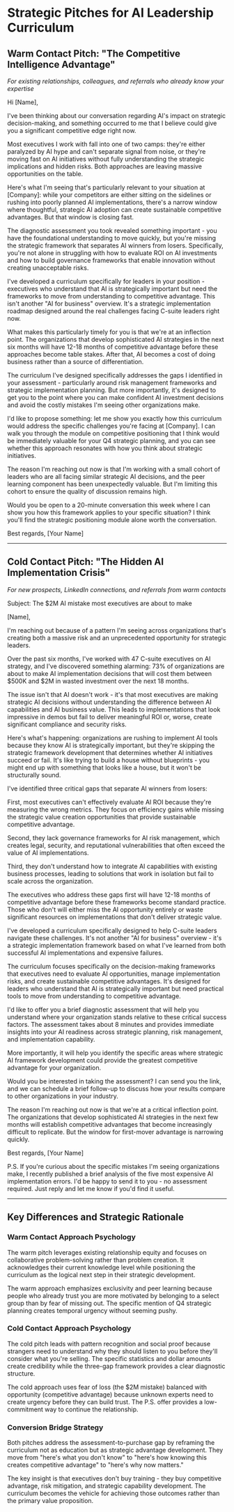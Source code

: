 # Strategic Pitches for AI Leadership Curriculum

## Warm Contact Pitch: "The Competitive Intelligence Advantage"

*For existing relationships, colleagues, and referrals who already know your expertise*

Hi [Name],

I've been thinking about our conversation regarding AI's impact on strategic decision-making, and something occurred to me that I believe could give you a significant competitive edge right now.

Most executives I work with fall into one of two camps: they're either paralyzed by AI hype and can't separate signal from noise, or they're moving fast on AI initiatives without fully understanding the strategic implications and hidden risks. Both approaches are leaving massive opportunities on the table.

Here's what I'm seeing that's particularly relevant to your situation at [Company]: while your competitors are either sitting on the sidelines or rushing into poorly planned AI implementations, there's a narrow window where thoughtful, strategic AI adoption can create sustainable competitive advantages. But that window is closing fast.

The diagnostic assessment you took revealed something important - you have the foundational understanding to move quickly, but you're missing the strategic framework that separates AI winners from losers. Specifically, you're not alone in struggling with how to evaluate ROI on AI investments and how to build governance frameworks that enable innovation without creating unacceptable risks.

I've developed a curriculum specifically for leaders in your position - executives who understand that AI is strategically important but need the frameworks to move from understanding to competitive advantage. This isn't another "AI for business" overview. It's a strategic implementation roadmap designed around the real challenges facing C-suite leaders right now.

What makes this particularly timely for you is that we're at an inflection point. The organizations that develop sophisticated AI strategies in the next six months will have 12-18 months of competitive advantage before these approaches become table stakes. After that, AI becomes a cost of doing business rather than a source of differentiation.

The curriculum I've designed specifically addresses the gaps I identified in your assessment - particularly around risk management frameworks and strategic implementation planning. But more importantly, it's designed to get you to the point where you can make confident AI investment decisions and avoid the costly mistakes I'm seeing other organizations make.

I'd like to propose something: let me show you exactly how this curriculum would address the specific challenges you're facing at [Company]. I can walk you through the module on competitive positioning that I think would be immediately valuable for your Q4 strategic planning, and you can see whether this approach resonates with how you think about strategic initiatives.

The reason I'm reaching out now is that I'm working with a small cohort of leaders who are all facing similar strategic AI decisions, and the peer learning component has been unexpectedly valuable. But I'm limiting this cohort to ensure the quality of discussion remains high.

Would you be open to a 20-minute conversation this week where I can show you how this framework applies to your specific situation? I think you'll find the strategic positioning module alone worth the conversation.

Best regards,
[Your Name]

---

## Cold Contact Pitch: "The Hidden AI Implementation Crisis"

*For new prospects, LinkedIn connections, and referrals from warm contacts*

Subject: The $2M AI mistake most executives are about to make

[Name],

I'm reaching out because of a pattern I'm seeing across organizations that's creating both a massive risk and an unprecedented opportunity for strategic leaders.

Over the past six months, I've worked with 47 C-suite executives on AI strategy, and I've discovered something alarming: 73% of organizations are about to make AI implementation decisions that will cost them between $500K and $2M in wasted investment over the next 18 months.

The issue isn't that AI doesn't work - it's that most executives are making strategic AI decisions without understanding the difference between AI capabilities and AI business value. This leads to implementations that look impressive in demos but fail to deliver meaningful ROI or, worse, create significant compliance and security risks.

Here's what's happening: organizations are rushing to implement AI tools because they know AI is strategically important, but they're skipping the strategic framework development that determines whether AI initiatives succeed or fail. It's like trying to build a house without blueprints - you might end up with something that looks like a house, but it won't be structurally sound.

I've identified three critical gaps that separate AI winners from losers:

First, most executives can't effectively evaluate AI ROI because they're measuring the wrong metrics. They focus on efficiency gains while missing the strategic value creation opportunities that provide sustainable competitive advantage.

Second, they lack governance frameworks for AI risk management, which creates legal, security, and reputational vulnerabilities that often exceed the value of AI implementations.

Third, they don't understand how to integrate AI capabilities with existing business processes, leading to solutions that work in isolation but fail to scale across the organization.

The executives who address these gaps first will have 12-18 months of competitive advantage before these frameworks become standard practice. Those who don't will either miss the AI opportunity entirely or waste significant resources on implementations that don't deliver strategic value.

I've developed a curriculum specifically designed to help C-suite leaders navigate these challenges. It's not another "AI for business" overview - it's a strategic implementation framework based on what I've learned from both successful AI implementations and expensive failures.

The curriculum focuses specifically on the decision-making frameworks that executives need to evaluate AI opportunities, manage implementation risks, and create sustainable competitive advantages. It's designed for leaders who understand that AI is strategically important but need practical tools to move from understanding to competitive advantage.

I'd like to offer you a brief diagnostic assessment that will help you understand where your organization stands relative to these critical success factors. The assessment takes about 8 minutes and provides immediate insights into your AI readiness across strategic planning, risk management, and implementation capability.

More importantly, it will help you identify the specific areas where strategic AI framework development could provide the greatest competitive advantage for your organization.

Would you be interested in taking the assessment? I can send you the link, and we can schedule a brief follow-up to discuss how your results compare to other organizations in your industry.

The reason I'm reaching out now is that we're at a critical inflection point. The organizations that develop sophisticated AI strategies in the next few months will establish competitive advantages that become increasingly difficult to replicate. But the window for first-mover advantage is narrowing quickly.

Best regards,
[Your Name]

P.S. If you're curious about the specific mistakes I'm seeing organizations make, I recently published a brief analysis of the five most expensive AI implementation errors. I'd be happy to send it to you - no assessment required. Just reply and let me know if you'd find it useful.

---

## Key Differences and Strategic Rationale

### Warm Contact Approach Psychology
The warm pitch leverages existing relationship equity and focuses on collaborative problem-solving rather than problem creation. It acknowledges their current knowledge level while positioning the curriculum as the logical next step in their strategic development.

The warm approach emphasizes exclusivity and peer learning because people who already trust you are more motivated by belonging to a select group than by fear of missing out. The specific mention of Q4 strategic planning creates temporal urgency without seeming pushy.

### Cold Contact Approach Psychology
The cold pitch leads with pattern recognition and social proof because strangers need to understand why they should listen to you before they'll consider what you're selling. The specific statistics and dollar amounts create credibility while the three-gap framework provides a clear diagnostic structure.

The cold approach uses fear of loss (the $2M mistake) balanced with opportunity (competitive advantage) because unknown experts need to create urgency before they can build trust. The P.S. offer provides a low-commitment way to continue the relationship.

### Conversion Bridge Strategy
Both pitches address the assessment-to-purchase gap by reframing the curriculum not as education but as strategic advantage development. They move from "here's what you don't know" to "here's how knowing this creates competitive advantage" to "here's why now matters."

The key insight is that executives don't buy training - they buy competitive advantage, risk mitigation, and strategic capability development. The curriculum becomes the vehicle for achieving those outcomes rather than the primary value proposition.